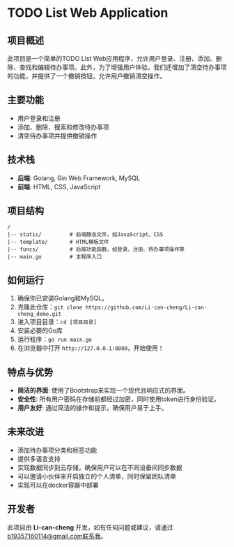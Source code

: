 # TODO List Web Application

## 项目概述
此项目是一个简单的TODO List Web应用程序，允许用户登录、注册、添加、删除、查找和编辑待办事项。此外，为了增强用户体验，我们还增加了清空待办事项的功能，并提供了一个撤销按钮，允许用户撤销清空操作。

## 主要功能
- 用户登录和注册
- 添加、删除、搜索和修改待办事项
- 清空待办事项并提供撤销操作

## 技术栈
- **后端**: Golang, Gin Web Framework, MySQL
- **前端**: HTML, CSS, JavaScript

## 项目结构
```
/
|-- static/         # 前端静态文件，如JavaScript、CSS
|-- template/       # HTML模板文件
|-- funcs/          # 后端功能函数，如登录、注册、待办事项操作等
|-- main.go         # 主程序入口
```

## 如何运行
1. 确保你已安装Golang和MySQL。
2. 克隆此仓库：`git clone https://github.com/Li-can-cheng/Li-can-cheng_demo.git`
3. 进入项目目录：`cd [项目目录]`
4. 安装必要的Go库
5. 运行程序：`go run main.go`
6. 在浏览器中打开 `http://127.0.0.1:8080`，开始使用！

## 特点与优势
- **简洁的界面**: 使用了Bootstrap来实现一个现代且响应式的界面。
- **安全性**: 所有用户密码在存储前都经过加密，同时使用token进行身份验证。
- **用户友好**: 通过简洁的操作和提示，确保用户易于上手。

## 未来改进
- 添加待办事项分类和标签功能
- 提供多语言支持
- 实现数据同步到云存储，确保用户可以在不同设备间同步数据
- 可以邀请小伙伴来开启独立的个人清单，同时保留团队清单
- 实现可以在docker容器中部署

## 开发者
此项目由 **Li-can-cheng** 开发，如有任何问题或建议，请通过 b19357160114@gmail.com联系我。


